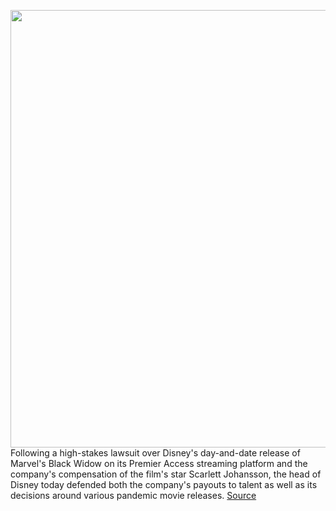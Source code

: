<img src='https://cdn.vox-cdn.com/thumbor/Kkrsv9pe675QgWK6ZKOlg93_-5M=/0x0:1600x680/1200x800/filters:focal(592x156:848x412)/cdn.vox-cdn.com/uploads/chorus_image/image/69718475/cc34ecb078c29957ad70d987b6b38121.0.jpg' width='700px' /><br/>
Following a high-stakes lawsuit over Disney's day-and-date release of Marvel's Black Widow on its Premier Access streaming platform and the company's compensation of the film's star Scarlett Johansson, the head of Disney today defended both the company's payouts to talent as well as its decisions around various pandemic movie releases.
<a href='https://www.theverge.com/2021/8/12/22622604/black-widow-lawsuit-disney-defends-release'> Source <a/>